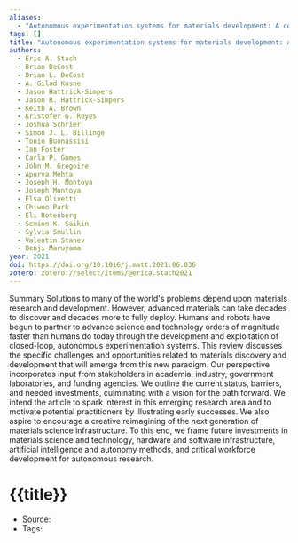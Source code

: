 ```yaml
---
aliases:
  - "Autonomous experimentation systems for materials development: A community perspective"
tags: []
title: "Autonomous experimentation systems for materials development: A community perspective"
authors:
  - Eric A. Stach
  - Brian DeCost
  - Brian L. DeCost
  - A. Gilad Kusne
  - Jason Hattrick‐Simpers
  - Jason R. Hattrick-Simpers
  - Keith A. Brown
  - Kristofer G. Reyes
  - Joshua Schrier
  - Simon J. L. Billinge
  - Tonio Buonassisi
  - Ian Foster
  - Carla P. Gomes
  - John M. Gregoire
  - Apurva Mehta
  - Joseph H. Montoya
  - Joseph Montoya
  - Elsa Olivetti
  - Chiwoo Park
  - Eli Rotenberg
  - Semion K. Saikin
  - Sylvia Smullin
  - Valentin Stanev
  - Benji Maruyama
year: 2021
doi: https://doi.org/10.1016/j.matt.2021.06.036
zotero: zotero://select/items/@erica.stach2021
---
```

<!-- START_ABSTRACT -->
Summary  Solutions to many of the world's problems depend upon materials research and development. However, advanced materials can take decades to discover and decades more to fully deploy. Humans and robots have begun to partner to advance science and technology orders of magnitude faster than humans do today through the development and exploitation of closed-loop, autonomous experimentation systems. This review discusses the specific challenges and opportunities related to materials discovery and development that will emerge from this new paradigm. Our perspective incorporates input from stakeholders in academia, industry, government laboratories, and funding agencies. We outline the current status, barriers, and needed investments, culminating with a vision for the path forward. We intend the article to spark interest in this emerging research area and to motivate potential practitioners by illustrating early successes. We also aspire to encourage a creative reimagining of the next generation of materials science infrastructure. To this end, we frame future investments in materials science and technology, hardware and software infrastructure, artificial intelligence and autonomy methods, and critical workforce development for autonomous research.
<!-- END_ABSTRACT -->

<!-- START_TEMPLATE -->
# {{title}}

- Source:
- Tags: 
<!-- END_TEMPLATE -->